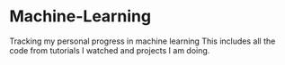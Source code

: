 # Machine-Learning
Tracking my personal progress in machine learning
This includes all the code from tutorials I watched and projects I am doing.
